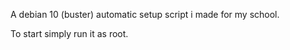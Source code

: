 A debian 10 (buster) automatic setup script i made for my school.

To start simply run it as root. 

